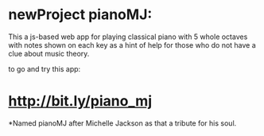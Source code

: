 # newProject pianoMJ:
This a js-based web app for playing classical piano with 5 whole octaves with notes shown on each key as a hint of help for those who do not have a clue about music theory.

to go and try this app: 
# http://bit.ly/piano_mj

*Named pianoMJ after Michelle Jackson as that a tribute for his soul.
